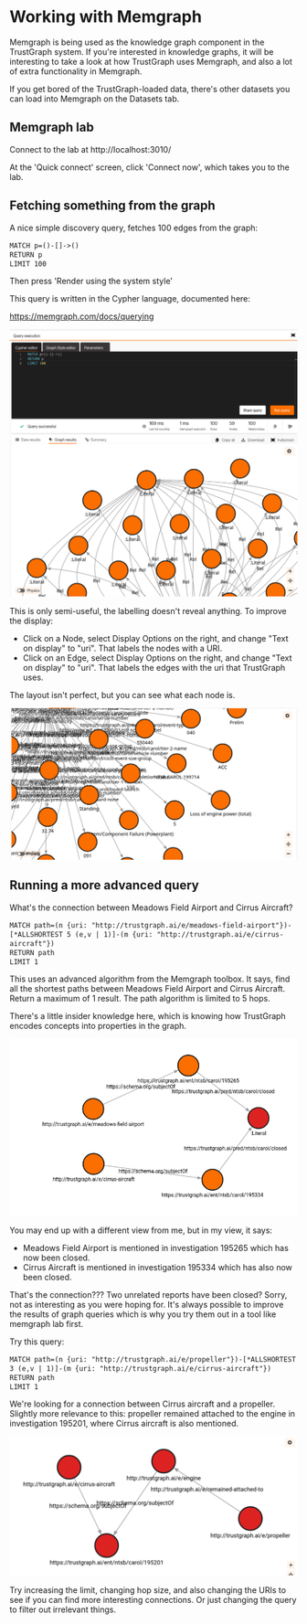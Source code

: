 
# Working with Memgraph

Memgraph is being used as the knowledge graph component in the TrustGraph
system.  If you're interested in knowledge graphs, it will be interesting
to take a look at how TrustGraph uses Memgraph, and also a lot of
extra functionality in Memgraph.

If you get bored of the TrustGraph-loaded data, there's other
datasets you can load into Memgraph on the Datasets tab.

## Memgraph lab

Connect to the lab at http://localhost:3010/

At the 'Quick connect' screen, click 'Connect now', which takes you to
the lab.

## Fetching something from the graph

A nice simple discovery query, fetches 100 edges from the graph:
```
MATCH p=()-[]->()
RETURN p
LIMIT 100
```

Then press 'Render using the system style'

This query is written in the Cypher language, documented here:

https://memgraph.com/docs/querying

![Screenshot of the results of a Memgraph query, the nodes are not labelled](memgraph-query0.png)

This is only semi-useful, the labelling doesn't reveal anything.  To improve
the display:
- Click on a Node, select Display Options on the right, and change
  "Text on display" to "uri".  That labels the nodes with a URI.
- Click on an Edge, select Display Options on the right, and change
  "Text on display" to "uri".  That labels the edges with the uri that
  TrustGraph uses.

The layout isn't perfect, but you can see what each node is.

![Screenshot of the results of a Memgraph query, with better node and edge labels](memgraph-query1.png)

## Running a more advanced query

What's the connection between Meadows Field Airport and Cirrus Aircraft?

```
MATCH path=(n {uri: "http://trustgraph.ai/e/meadows-field-airport"})-[*ALLSHORTEST 5 (e,v | 1)]-(m {uri: "http://trustgraph.ai/e/cirrus-aircraft"})
RETURN path
LIMIT 1
```

This uses an advanced algorithm from the Memgraph toolbox.  It says,
find all the shortest paths between Meadows Field Airport and Cirrus Aircraft.
Return a maximum of 1 result.  The path algorithm is limited to 5 hops.

There's a little insider knowledge here, which is knowing how TrustGraph
encodes concepts into properties in the graph.

![Screenshot of the results of a Memgraph query, with the relationship between Cirrus aircraft and Meadows Field Airport](memgraph-query4.png)

You may end up with a different view from me, but in my view, it says:
- Meadows Field Airport is mentioned in investigation 195265 which has
  now been closed.
- Cirrus Aircraft is mentioned in investigation 195334 which has also now
  been closed.
  
That's the connection???  Two unrelated reports have been closed?
Sorry, not as interesting as you were hoping for.  It's always possible
to improve the results of graph queries which is why you try them out in
a tool like memgraph lab first.

Try this query:

```
MATCH path=(n {uri: "http://trustgraph.ai/e/propeller"})-[*ALLSHORTEST 3 (e,v | 1)]-(m {uri: "http://trustgraph.ai/e/cirrus-aircraft"})
RETURN path
LIMIT 1
```

We're looking for a connection between Cirrus aircraft and a propeller.
Slightly more relevance to this: propeller remained attached to the engine
in investigation 195201, where Cirrus aircraft is also mentioned.

![Screenshot of the results of a Memgraph query, with the relationship between Cirrus aircraft and propeller](memgraph-query5.png)

Try increasing the limit, changing hop size, and also changing the URIs to
see if you can find more interesting connections.  Or just changing the
query to filter out irrelevant things.
